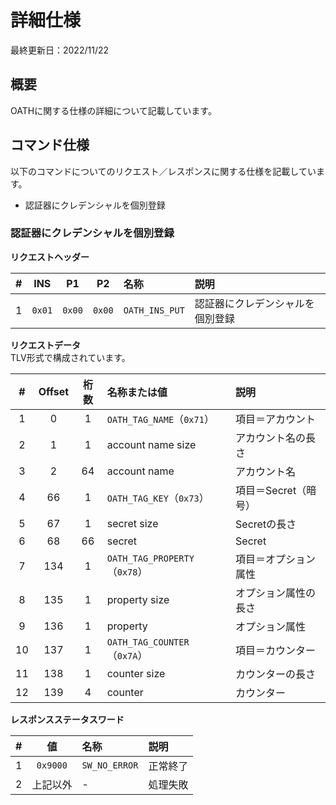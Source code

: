 # 詳細仕様

最終更新日：2022/11/22

## 概要
OATHに関する仕様の詳細について記載しています。

## コマンド仕様

以下のコマンドについてのリクエスト／レスポンスに関する仕様を記載しています。
- 認証器にクレデンシャルを個別登録

### 認証器にクレデンシャルを個別登録

<b>リクエストヘッダー</b>

|#|INS|P1|P2|名称|説明|
|:---:|:---:|:---:|:---:|:---|:---|
|1|`0x01`|`0x00`|`0x00`|`OATH_INS_PUT`|認証器にクレデンシャルを個別登録|

<b>リクエストデータ</b><br>
TLV形式で構成されています。

|#|Offset|桁数|名称または値|説明|
|:---:|:---:|:---:|:---|:---|
|1|0|1|`OATH_TAG_NAME`（`0x71`）|項目＝アカウント|
|2|1|1|account name size|アカウント名の長さ|
|3|2|64| account name|アカウント名|
|4|66|1|`OATH_TAG_KEY`（`0x73`）|項目＝Secret（暗号）|
|5|67|1|secret size|Secretの長さ|
|6|68|66|secret|Secret|
|7|134|1|`OATH_TAG_PROPERTY`（`0x78`）|項目＝オプション属性|
|8|135|1|property size|オプション属性の長さ|
|9|136|1|property|オプション属性|
|10|137|1|`OATH_TAG_COUNTER`（`0x7A`）|項目＝カウンター|
|11|138|1|counter size|カウンターの長さ|
|12|139|4|counter|カウンター|

<b>レスポンスステータスワード</b>

|#|値|名称|説明|
|:---:|:---:|:---|:---|
|1|`0x9000`|`SW_NO_ERROR`|正常終了|
|2|上記以外|-|処理失敗|
